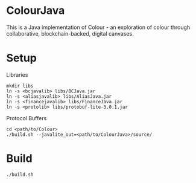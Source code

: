 ColourJava
==========

This is a Java implementation of Colour - an exploration of colour through collaborative, blockchain-backed, digital canvases.

Setup
=====
Libraries

    mkdir libs
    ln -s <bcjavalib> libs/BCJava.jar
    ln -s <aliasjavalib> libs/AliasJava.jar
    ln -s <financejavalib> libs/FinanceJava.jar
    ln -s <protolib> libs/protobuf-lite-3.0.1.jar

Protocol Buffers

    cd <path/to/Colour>
    ./build.sh --javalite_out=<path/to/ColourJava>/source/

Build
=====

    ./build.sh

